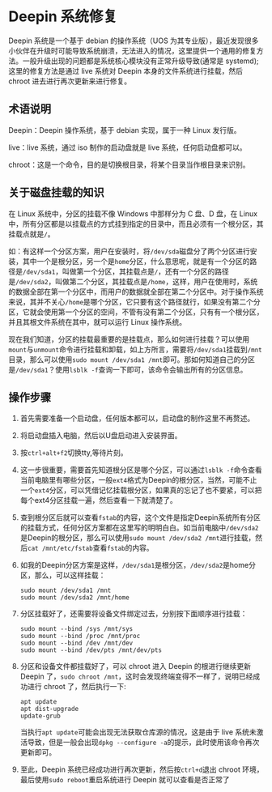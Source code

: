 # Deepin 系统修复

Deepin 系统是一个基于 debian 的操作系统（UOS 为其专业版），最近发现很多小伙伴在升级时可能导致系统崩溃，无法进入的情况，这里提供一个通用的修复方法。一般升级出现的问题都是系统核心模块没有正常升级导致(通常是 systemd);这里的修复方法是通过 live 系统对 Deepin 本身的文件系统进行挂载，然后 chroot 进去进行再次更新来进行修复。

## 术语说明

Deepin：Deepin 操作系统，基于 debian 实现，属于一种 Linux 发行版。

live：live 系统，通过 iso 制作的启动盘就是 live 系统，任何启动盘都可以。

chroot：这是一个命令，目的是切换根目录，将某个目录当作根目录来识别。

## 关于磁盘挂载的知识

在 Linux 系统中，分区的挂载不像 Windows 中那样分为 C 盘、D 盘，在 Linux 中，所有分区都是以挂载点的方式挂到指定的目录中，而且必须有一个根分区，其挂载点就是`/`。

如：有这样一个分区方案，用户在安装时，将`/dev/sda`磁盘分了两个分区进行安装，其中一个是根分区，另一个是`home`分区，什么意思呢，就是有一个分区的路径是`/dev/sda1`，叫做第一个分区，其挂载点是`/`，还有一个分区的路径是`/dev/sda2`，叫做第二个分区，其挂载点是`/home`，这样，用户在使用时，系统的数据全部在第一个分区中，而用户的数据就全部在第二个分区中。对于操作系统来说，其并不关心`/home`是哪个分区，它只要有这个路径就行，如果没有第二个分区，它就会使用第一个分区的空间，不管有没有第二个分区，只有有一个根分区，并且其根文件系统在其中，就可以运行 Linux 操作系统。

现在我们知道，分区的挂载最重要的是挂载点，那么如何进行挂载？可以使用`mount`与`unmount`命令进行挂载和卸载，如上方所言，需要将`/dev/sda1`挂载到`/mnt`目录，那么可以使用`sudo mount /dev/sda1 /mnt`即可。那如何知道自己的分区是`/dev/sda1`？使用`lsblk -f`查询一下即可，该命令会输出所有的分区信息。

## 操作步骤

1. 首先需要准备一个启动盘，任何版本都可以，启动盘的制作这里不再赘述。
2. 将启动盘插入电脑，然后以U盘启动进入安装界面。
3. 按`ctrl+alt+f2`切换tty,等待片刻。
4. 这一步很重要，需要首先知道根分区是哪个分区，可以通过`lsblk -f`命令查看当前电脑里有哪些分区，一般`ext4`格式为Deepin的根分区，当然，可能不止一个`ext4`分区，可以凭借记忆挂载根分区，如果真的忘记了也不要紧，可以把每个ext4分区挂载一遍，然后查看一下就清楚了。
5. 查到根分区后就可以查看`fstab`的内容，这个文件是指定Deepin系统所有分区的挂载方式，任何分区方案都在这里写的明明白白。如当前电脑中`/dev/sda2`是Deepin的根分区，那么可以使用`sudo mount /dev/sda2 /mnt`进行挂载，然后`cat /mnt/etc/fstab`查看`fstab`的内容。
6. 如我的Deepin分区方案是这样，`/dev/sda1`是根分区，`/dev/sda2`是home分区，那么，可以这样挂载：

   ```shell
   sudo mount /dev/sda1 /mnt
   sudo mount /dev/sda2 /mnt/home
   ```

7. 分区挂载好了，还需要将设备文件绑定过去，分别按下面顺序进行挂载：

   ```shell
   sudo mount --bind /sys /mnt/sys
   sudo mount --bind /proc /mnt/proc
   sudo mount --bind /dev /mnt/dev
   sudo mount --bind /dev/pts /mnt/dev/pts
   ```

8. 分区和设备文件都挂载好了，可以 chroot 进入 Deepin 的根进行继续更新 Deepin 了，`sudo chroot /mnt`，这时会发现终端变得不一样了，说明已经成功进行 chroot 了，然后执行一下:

   ```shell
   apt update
   apt dist-upgrade
   update-grub
   ```

   当执行`apt update`可能会出现无法获取仓库源的情况，这是由于 live 系统未激活导致，但是一般会出现`dpkg --configure -a`的提示，此时使用该命令再次更新即可。

9. 至此，Deepin 系统已经成功进行再次更新，然后按`ctrl+d`退出 chroot 环境，最后使用`sudo reboot`重启系统进行 Deepin 就可以查看是否正常了
